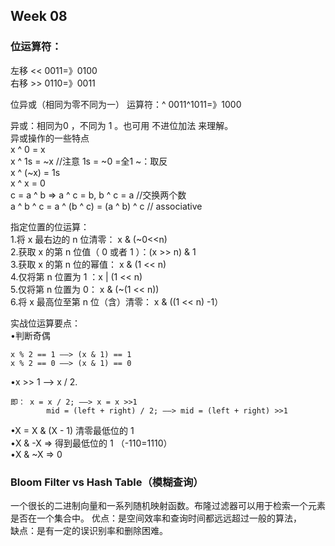 ## Week 08
### 位运算符：  
左移    <<    0011=》0100  
右移  >>    0110=》0011

位异或（相同为零不同为一）   运算符：^       0011^1011=》1000
  
异或：相同为0 ，不同为 1 。也可用 不进位加法 来理解。  
异或操作的一些特点  
x ^ 0 = x  
x ^ 1s = ~x //注意 1s = ~0 =全1     ~：取反  
x ^ (~x) = 1s  
x ^ x = 0  
c = a ^ b => a ^ c = b, b ^ c = a //交换两个数  
a ^ b ^ c = a ^ (b ^ c) = (a ^ b) ^ c // associative  
  
指定位置的位运算：  
1.将 x 最右边的 n 位清零： x & (~0<<n)  
2.获取 x 的第 n 位值（ 0 或者 1 ）：(x >> n) & 1  
3.获取 x 的第 n 位的幂值： x & (1 << n)  
4.仅将第 n 位置为 1 ：x | (1 << n)  
5.仅将第 n 位置为 0： x & (~(1 << n))  
6.将 x 最高位至第 n 位（含）清零： x & ((1 << n) -1）  
  
实战位运算要点：  
•判断奇偶   

    x % 2 == 1 ——> (x & 1) == 1  
    x % 2 == 0 ——> (x & 1) == 0  
•x >> 1 ——> x / 2.  

    即： x = x / 2; ——> x = x >>1  
            mid = (left + right) / 2; ——> mid = (left + right) >>1  
•X = X & (X - 1) 清零最低位的 1  
•X & -X => 得到最低位的 1   （-110=1110）  
•X & ~X => 0  

### Bloom Filter vs Hash Table（模糊查询）  
一个很长的二进制向量和一系列随机映射函数。布隆过滤器可以用于检索一个元素是否在一个集合中。 
优点：是空间效率和查询时间都远远超过一般的算法，  
缺点：是有一定的误识别率和删除困难。
